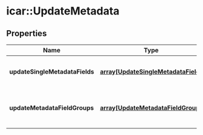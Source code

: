 # icar::UpdateMetadata


## Properties

Name | Type | Description | Notes
------------ | ------------- | ------------- | -------------
**updateSingleMetadataFields** | [**array[UpdateSingleMetadataField]**](UpdateSingleMetadataField.md) | List of metadata fields to be updated | [optional] 
**updateMetadataFieldGroups** | [**array[UpdateMetadataFieldGroup]**](UpdateMetadataFieldGroup.md) | List of metadata field groups to be updated | [optional] 


